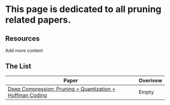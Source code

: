 # This page is dedicated to all pruning related papers. 


## Resources

Add more content


## The List

| Paper               | Overivew                                            |
| ------------------- | --------------------------------------------------- |
| [Deep Compression: Pruning + Quantization + Huffman Coding](https://arxiv.org/abs/1510.00149) | Empty  |
